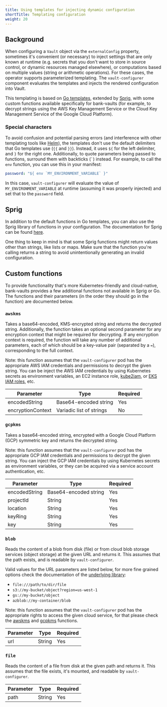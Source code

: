 ```yaml
---
title: Using templates for injecting dynamic configuration
shortTitle: Templating configuration
weight: 20
---
```




## Background

When configuring a `Vault` object via the `externalConfig` property, sometimes it's convenient (or necessary) to inject settings that are only known at runtime (e.g. secrets that you don't want to store in source control, or dynamic resources managed elsewhere), or computations based on multiple values (string or arithmetic operations). For these cases, the operator supports parameterized templating. The `vault-configurer` component evaluates the templates and injects the rendered configuration into Vault.

This templating is based on [Go templates](https://golang.org/pkg/text/template/), extended by [Sprig](https://github.com/Masterminds/sprig), with some custom functions available specifically for bank-vaults (for example, to decrypt strings using the AWS Key Management Service or the Cloud Key Management Service of the Google Cloud Platform).

### Special characters

To avoid confusion and potential parsing errors (and interference with other templating tools like [Helm](https://helm.sh/docs/chart_best_practices/templates/)), the templates don't use the default delimiters that Go templates use (`{{` and `}}`). Instead, it uses `${` for the left delimiter, and `}` for the right one. Additionally, to quote parameters being passed to functions, surround them with backticks (`` ` ``) instead. For example, to call the `env` function, you can use this in your manifest:

```yaml
password: "${ env `MY_ENVIRONMENT_VARIABLE` }"
```

In this case, `vault-configurer` will evaluate the value of `MY_ENVIRONMENT_VARIABLE` at runtime (assuming it was properly injected) and set that to the `password` field.

## Sprig

In addition to the default functions in Go templates, you can also use the Sprig library of functions in your configuration. The documentation for Sprig can be found [here](http://masterminds.github.io/sprig/).

One thing to keep in mind is that some Sprig functions might return values other than strings, like lists or maps. Make sure that the function you're calling returns a string to avoid unintentionally generating an invalid configuration.

## Custom functions

To provide functionality that's more Kubernetes-friendly and cloud-native, bank-vaults provides a few additional functions not available in Sprig or Go. The functions and their parameters (in the order they should go in the function) are documented below.

### `awskms`

Takes a base64-encoded, KMS-encrypted string and returns the decrypted string. Additionally, the function takes an optional second parameter for any encryption context that might be required for decrypting. If any encryption context is required, the function will take any number of additional parameters, each of which should be a key-value pair (separated by a `=`), corresponding to the full context.

Note: this function assumes that the `vault-configurer` pod has the appropriate AWS IAM credentials and permissions to decrypt the given string. You can be inject the AWS IAM credentials by using Kubernetes secrets as environment variables, an EC2 instance role, [kube2iam](https://github.com/jtblin/kube2iam), or [EKS IAM roles](https://banzaicloud.com/docs/bank-vaults/cloud-permissions/#aws), etc.

Parameter         | Type                           | Required
------------------|--------------------------------|---------
encodedString     | Base64-encoded string          | Yes
encryptionContext | Variadic list of strings       | No

### `gcpkms`

Takes a base64-encoded string, encrypted with a Google Cloud Platform (GCP) symmetric key and returns the decrypted string.

Note: this function assumes that the `vault-configurer` pod has the appropriate GCP IAM credentials and permissions to decrypt the given string. You can inject the GCP IAM credentials by using Kubernetes secrets as environment variables, or they can be acquired via a service account authentication, etc.

Parameter     | Type                  | Required
--------------|-----------------------|---------
encodedString | Base64-encoded string | Yes
projectId     | String                | Yes
location      | String                | Yes
keyRing       | String                | Yes
key           | String                | Yes

### `blob`

Reads the content of a blob from disk (file) or from cloud blob storage services (object storage) at the given URL and returns it. This assumes that the path exists, and is readable by `vault-configurer`.

Valid values for the URL parameters are listed below, for more fine grained options check the documentation of the [underlying library](https://gocloud.dev/howto/blob/):

- `file:///path/to/dir/file`
- `s3://my-bucket/object?region=us-west-1`
- `gs://my-bucket/object`
- `azblob://my-container/blob`

Note: this function assumes that the `vault-configurer` pod has the appropriate rights to access the given cloud service, for that please check the [awskms](#awskms) and [gcpkms](#gcpkms) functions.

Parameter | Type   | Required
----------|--------|---------
url       | String | Yes

### `file`

Reads the content of a file from disk at the given path and returns it. This assumes that the file exists, it's mounted, and readable by `vault-configurer`.

Parameter | Type   | Required
----------|--------|---------
path      | String | Yes
